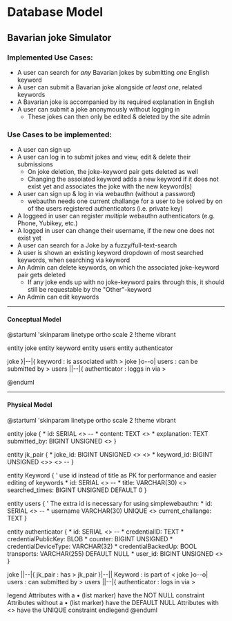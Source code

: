 # Database Model
## Bavarian joke Simulator
### Implemented Use Cases:
- A user can search for *any* Bavarian jokes by submitting *one* English keyword
- A user can submit a Bavarian joke alongside _at least one_, related keywords
- A Bavarian joke is accompanied by its required explanation in English
- A user can submit a joke anonymously without logging in
    - These jokes can then only be edited & deleted by the site admin
### Use Cases to be implemented:
- A user can sign up
- A user can log in to submit jokes and view, edit & delete their submissions
    - On joke deletion, the joke-keyword pair gets deleted as well
    - Changing the assoiated keyword adds a new keyword if it does not exist yet and associates the joke with the new keyword(s)
- A user can sign up & log in  via webauthn (without a password)
    - webauthn needs one current challange for a user to be solved by on of the users registered authenticators (i.e. private key)
- A loggeed in user can register _multiple_ webauthn authenticators (e.g. Phone, Yubikey, etc.)
- A logged in user can change their username, if the new one does not exist yet
- A user can search for a Joke by a fuzzy/full-text-search
- A user is shown an existing keyword dropdown of most searched keywords, when searching via keyword
- An Admin can delete keywords, on which the associated joke-keyword pair gets deleted
    - If any joke ends up with no joke-keyword pairs through this, it should still be requestable by the "Other"-keyword
- An Admin can edit keywords
<hr style="page-break-after: always"/>

#### Conceptual Model
@startuml
'skinparam linetype ortho
scale 2
!theme vibrant

entity joke
entity keyword
entity users
entity authenticator

joke }|--|{ keyword : is associated with >
joke }o--o| users : can be submitted by >
users ||--|{ authenticator : loggs in via >

@enduml

<hr style="page-break-after: always" >

#### Physical Model
@startuml
'skinparam linetype ortho
scale 2
!theme vibrant

entity joke {
    * id: SERIAL <<PK>>
    --
    * content: TEXT <<SK>>
    * explanation: TEXT
    submitted_by: BIGINT UNSIGNED <<FK>>
}

entity jk_pair {
    * joke_id: BIGINT UNSIGNED <<PK>> <<FK>>
    * keyword_id: BIGINT UNSIGNED <<PK>>> <<FK>>
    --
}

entity Keyword  {
    ' use id instead of title as PK for performance and easier editing of keywords
    * id: SERIAL <<PK>>
    --
    * title: VARCHAR(30) <<SK>>
    searched_times: BIGINT UNSIGNED DEFAULT 0
}

entity users {
    ' The extra id is necessary for using simplewebauthn:
    * id: SERIAL <<PK>>
    --
    * username VARCHAR(30) UNIQUE <<SK>>
    current_challange: TEXT
}

entity authenticator {
    * id: SERIAL <<PK>>
    --
    * credentialID: TEXT
    * credentialPublicKey: BLOB
    * counter: BIGINT UNSIGNED
    * credentialDeviceType: VARCHAR(32)
    * credentialBackedUp: BOOL
    transports: VARCHAR(255) DEFAULT NULL
    * user_id: BIGINT UNSIGNED <<FK>>
}

joke ||--|{ jk_pair : has >
jk_pair }|--|| Keyword : is part of <
joke }o--o| users : can submitted by >
users ||--|{ authenticator : logs in via > 

legend
    Attributes with a • (list marker) have the NOT NULL constraint
    Attributes without a • (list marker) have the DEFAULT NULL
    Attributes with <<SK>> have the UNIQUE constraint
endlegend
@enduml
